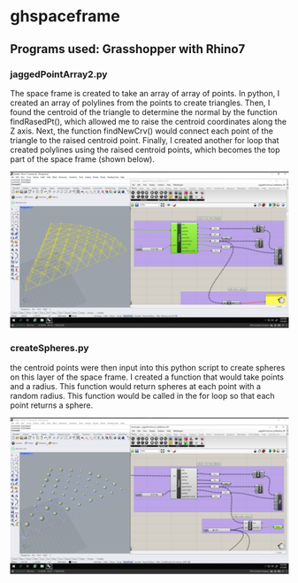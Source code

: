 # ghspaceframe

## Programs used: Grasshopper with Rhino7

### jaggedPointArray2.py

The space frame is created to take an array of array of points. In python, I created an array of polylines from the points to create triangles. Then, I found the centroid of the triangle to determine the normal by the function findRasedPt(), which allowed me to raise the centroid coordinates along the Z axis. Next, the function findNewCrv() would connect each point of the triangle to the raised centroid point. Finally, I created another for loop that created polylines using the raised centroid points, which becomes the top part of the space frame (shown below).

![space frame from points and grasshopper script](img/ghspaceframe_all.png)

### createSpheres.py

the centroid points were then input into this python script to create spheres on this layer of the space frame. I created a function that would take points and a radius. This function would return spheres at each point with a random radius. This function would be called in the for loop so that each point returns a sphere.

![alt text](img/ghspaceframe_spheres.png)